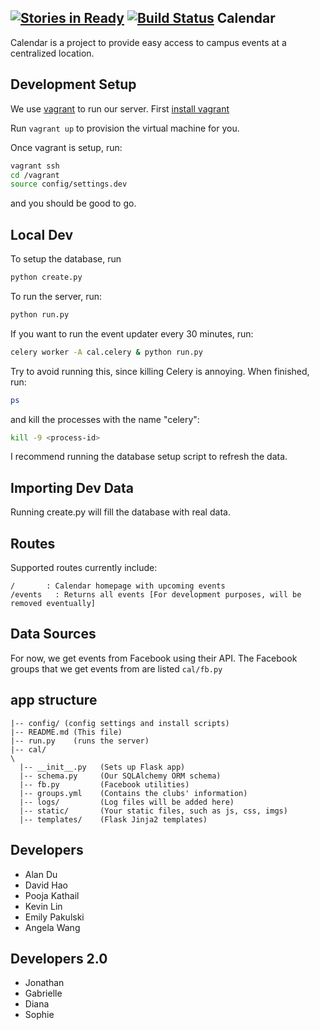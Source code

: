 [![Stories in Ready](https://badge.waffle.io/ADI-Labs/calendar.png?label=ready&title=Ready)](https://waffle.io/ADI-Labs/calendar)
[![Build Status](https://travis-ci.org/ADI-Labs/calendar.svg?branch=master)](https://travis-ci.org/ADI-Labs/calendar)
Calendar
---


Calendar is a project to provide easy access to campus events at a centralized location.

## Development Setup


We use [vagrant](http://www.vagrantup.com/) to run our server. First [install vagrant](https://www.vagrantup.com/downloads.html)

Run `vagrant up` to provision the virtual machine for you.

Once vagrant is setup, run:
```bash
vagrant ssh
cd /vagrant
source config/settings.dev
```
and you should be good to go.

## Local Dev

To setup the database, run
```bash
python create.py
```

To run the server, run:
```bash
python run.py
````

If you want to run the event updater every 30 minutes, run:
```bash
celery worker -A cal.celery & python run.py
```

Try to avoid running this, since killing Celery is annoying. When finished, run:
```bash
ps
```
and kill the processes with the name "celery":
```bash
kill -9 <process-id>
```

I recommend running the database setup script to refresh the data.

## Importing Dev Data
Running create.py will fill the database with real data.

## Routes
Supported routes currently include:
```
/       : Calendar homepage with upcoming events
/events   : Returns all events [For development purposes, will be removed eventually]
```

## Data Sources
For now, we get events from Facebook using their API. The Facebook groups that we get events from are listed `cal/fb.py`

## app structure

```
|-- config/ (config settings and install scripts)
|-- README.md (This file)
|-- run.py    (runs the server)
|-- cal/
\
  |-- __init__.py   (Sets up Flask app)
  |-- schema.py     (Our SQLAlchemy ORM schema)
  |-- fb.py         (Facebook utilities)
  |-- groups.yml    (Contains the clubs' information)
  |-- logs/         (Log files will be added here)
  |-- static/       (Your static files, such as js, css, imgs)
  |-- templates/    (Flask Jinja2 templates)
```


## Developers
* Alan Du
* David Hao
* Pooja Kathail
* Kevin Lin
* Emily Pakulski
* Angela Wang

## Developers 2.0
* Jonathan
* Gabrielle
* Diana
* Sophie

